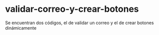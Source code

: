 # validar-correo-y-crear-botones
Se encuentran dos códigos, el de validar un correo y el de crear botones dinámicamente 

